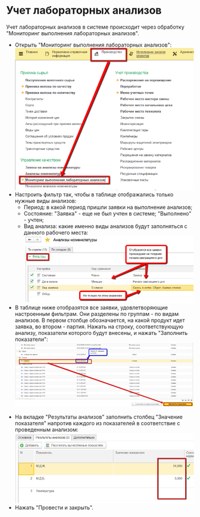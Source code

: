 # Учет лабораторных анализов


Учет лабораторных анализов в системе происходит через обработку
"Мониторинг выполнения лабораторных анализов".


-   Открыть "Мониторинг выполнения лабораторных анализов":  
![](LaboratoryAnalysis.assets/drex_uchet_laboratornykh_analizov_1_custom.png)
-   Настроить фильтр так, чтобы в таблице отображались только нужные
    виды анализов:
    -   Период: в какой период пришли заявки на выполнение анализов;
    -   Состояние: "Заявка" - еще не был учтен в системе; "Выполнено" -
    учтен;
    -   Вид анализа: какие именно виды анализов будут заполняться с данного
    рабочего места:  
    ![](LaboratoryAnalysis.assets/drex_uchet_laboratornykh_analizov_1_custom_2.png)
-   В таблице ниже отобразятся все заявки, удовлетворяющие настроенным
    фильтрам. Они разделены по группам - по видам анализов. В первом
    столбце обозначается, на какой продукт идет заявка, во втором -
    партия. Нажать на строку, соответствующую анализу, показатели
    которого будут внесены, и нажать "Заполнить показатели":   
![](LaboratoryAnalysis.assets/drex_uchet_laboratornykh_analizov_1_custom_3.png)    
-   На вкладке "Результаты анализов" заполнить столбец "Значение
    показателя" напротив каждого из показателей в соответствие с
    проведенным анализом:  
![](LaboratoryAnalysis.assets/drex_uchet_laboratornykh_analizov_1_custom_4.png)
-   Нажать "Провести и закрыть".

